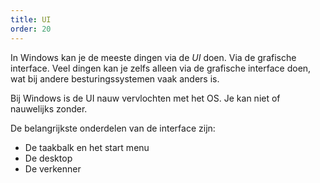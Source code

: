 ```yaml
---
title: UI
order: 20
---
```


In Windows kan je de meeste dingen via de _UI_ doen. Via de grafische interface.
Veel dingen kan je zelfs alleen via de grafische interface doen, wat bij andere
besturingssystemen vaak anders is.

Bij Windows is de UI nauw vervlochten met het OS. Je kan niet of nauwelijks zonder.

De belangrijkste onderdelen van de interface zijn:

 - De taakbalk en het start menu
 - De desktop
 - De verkenner
